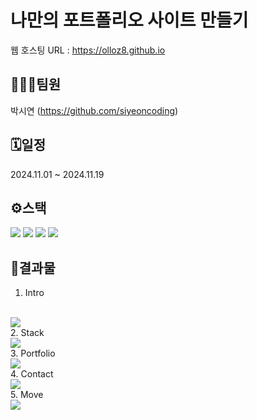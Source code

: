 # 나만의 포트폴리오 사이트 만들기
웹 호스팅 URL : https://olloz8.github.io
<br>

## 🧑‍🤝‍🧑팀원
박시연 (https://github.com/siyeoncoding)
<br>

## 🗓️일정
2024.11.01 ~ 2024.11.19
<br>

## ⚙스택
<img src="https://img.shields.io/badge/intellij%20idea-%23000000.svg?&style=for-the-badge&logo=intellij%20idea&logoColor=white" /> <img src="https://img.shields.io/badge/react-%2361DAFB.svg?&style=for-the-badge&logo=react&logoColor=black" /> <img src="https://img.shields.io/badge/javascript-%23F7DF1E.svg?&style=for-the-badge&logo=javascript&logoColor=black" /> <img src="https://img.shields.io/badge/css3-%231572B6.svg?&style=for-the-badge&logo=css3&logoColor=white" />
<br>

## 📌결과물
1. Intro
<br>
<img src="https://github.com/user-attachments/assets/d7ea4fdf-0dde-47d4-a7dc-b5026f5d5d39">
<br>
2. Stack
<br>
<img src="https://github.com/user-attachments/assets/fceeac21-01b2-4238-98e8-ff4f692f0bb0">
<br>
3. Portfolio
<br>
<img src="https://github.com/user-attachments/assets/ae6d8771-6bfb-4988-917e-bded2735b582">
<br>
4. Contact
<br>
<img src="https://github.com/user-attachments/assets/9c56367b-d223-46da-bbc1-31176f3806cc">
<br>
5. Move
<br>
<img src="https://github.com/user-attachments/assets/a960bf3b-1397-4a12-89f5-5530c1db26fc">

